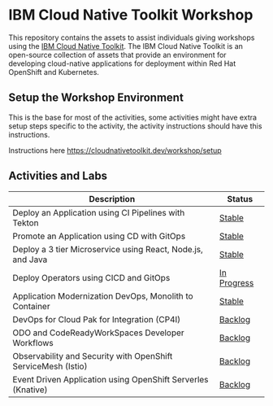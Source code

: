 # IBM Cloud Native Toolkit Workshop
This repository contains the assets to assist individuals giving workshops using the [IBM Cloud Native Toolkit](https://cloudnativetoolkit.dev/). The IBM Cloud Native Toolkit is an open-source collection of assets that provide an environment for developing cloud-native applications for deployment within Red Hat OpenShift and Kubernetes.

## Setup the Workshop Environment

This is the base for most of the activities, some activities might have extra setup steps specific to the activity, the activity instructions should have this instructions.

Instructions here https://cloudnativetoolkit.dev/workshop/setup


## Activities and Labs

| Description                                                    | Status                                                                   |
| -------------------------------------------------------------- | ------------------------------------------------------------------------ |
| Deploy an Application using CI Pipelines with Tekton           | [Stable](https://cloudnativetoolkit.dev/workshop/ci)                     |
| Promote an Application using CD with GitOps                    | [Stable](https://cloudnativetoolkit.dev/workshop/cd)                     |
| Deploy a 3 tier Microservice using React, Node.js, and Java    | [Stable](https://cloudnativetoolkit.dev/workshop/inventory)              |
| Deploy Operators using CICD and GitOps                         | [In Progress](https://github.com/cloud-native-toolkit/planning/issues/659)   |
| Application Modernization DevOps, Monolith to Container        | [Stable](https://cloudnativetoolkit.dev/workshop/appmod)                 |
| DevOps for Cloud Pak for Integration (CP4I)                    | [Backlog](https://github.com/cloud-native-toolkit/planning/issues/661)       |
| ODO and CodeReadyWorkSpaces Developer Workflows                | [Backlog](https://github.com/cloud-native-toolkit/planning/issues/662)       |
| Observability and Security with OpenShift ServiceMesh (Istio)  | [Backlog](https://github.com/cloud-native-toolkit/planning/issues/663)       |
| Event Driven Application using OpenShift Serverles (Knative)   | [Backlog](https://github.com/cloud-native-toolkit/planning/issues/664)       |

